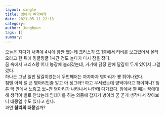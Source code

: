 ```yaml
---
layout: single
title: 병아리 삐약삐약
date: 2021-05-11 22:18
category: 
author: Junghyun
tags: []
summary: 
---
```

오늘은 자다가 새벽에 4시에 잠깐 깼는데 크리스가 또 1층에서 티비를 보고있어서 올라오라고 한 뒤에 뒹굴뒹굴 1시간 정도 놀다가 다시 잠을 잤다.  
꿈 속에서 크리스랑 어디 농장에 놀러갔는데, 거기에 닭장 안에 달걀이 두개 있어서 그걸 깠다.  
하나는 그냥 일반 달걀이었는데 두번째꺼는 까자마자 병아리가 뿅 튀어나왔다.  
첨엔 아직 덜 큰 병아리인줄 알고 아 징그러!! 하고 무서웠는데 양막이라고 해야하나? 암튼 막 안에서 노랗고 뽀~얀 병아리가 나타나서 나한테 다가왔다. 
잠에서 깰 때는 꿈에대해 생각이 별로 안났는데 임테기를 하는 와중에 갑자기 병아리 꿈 꾼게 생각나서 찾아보니 태몽일 수도 있다고 한다.  
과연 **찰리의 태몽**일까? 
